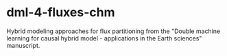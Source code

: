 # dml-4-fluxes-chm
Hybrid modeling approaches for flux partitioning from the "Double machine learning for causal hybrid model - applications in the Earth sciences" manuscript.